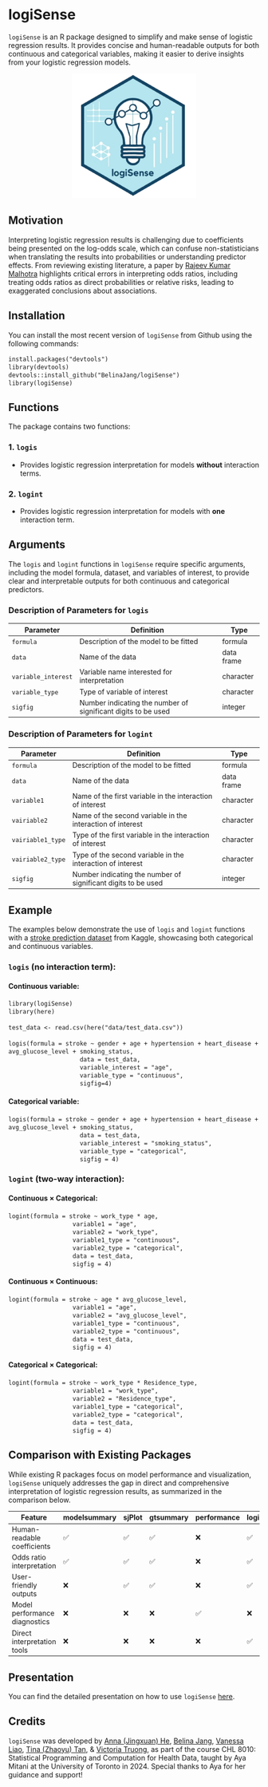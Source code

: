 # logiSense

`logiSense` is an R package designed to simplify and make sense of logistic regression results.  It provides concise and human-readable outputs for both continuous and categorical variables, making it easier to derive insights from your logistic regression models.

<div align="center">
  <img src="https://github.com/BelinaJang/logiSense/blob/main/images/logiSense-logo.png" alt="Logo" width="250">
</div>




## Motivation
Interpreting logistic regression results is challenging due to coefficients being presented on the log-odds scale, which can confuse non-statisticians when translating the results into probabilities or understanding predictor effects. From reviewing existing literature, a paper by [Rajeev Kumar Malhotra](https://doi.org/10.4103/ijcm.IJCM_16_20) highlights critical errors in interpreting odds ratios, including treating odds ratios as direct probabilities or relative risks, leading to exaggerated conclusions about associations.


## Installation
You can install the most recent version of `logiSense` from Github using the following commands:
```
install.packages("devtools")
library(devtools)
devtools::install_github("BelinaJang/logiSense")
library(logiSense)
```

## Functions
The package contains two functions:

### 1. `logis`
   - Provides logistic regression interpretation for models **without** interaction terms.

### 2. `logint`
   - Provides logistic regression interpretation for models with **one** interaction term.



## Arguments
The `logis` and `logint` functions in `logiSense` require specific arguments, including the model formula, dataset, and variables of interest, to provide clear and interpretable outputs for both continuous and categorical predictors.

### Description of Parameters for `logis`

| Parameter          | Definition                               | Type       |
|--------------------|------------------------------------------|------------|
| `formula`          | Description of the model to be fitted    | formula    |
| `data`             | Name of the data                        | data frame |
| `variable_interest`| Variable name interested for interpretation | character |
| `variable_type`    | Type of variable of interest             | character  |
| `sigfig`    | Number indicating the number of significant digits to be used | integer  |

### Description of Parameters for `logint`

| Parameter          | Definition                               | Type       |
|--------------------|------------------------------------------|------------|
| `formula`          | Description of the model to be fitted    | formula    |
| `data`             | Name of the data                        | data frame |
| `variable1`  | Name of the first variable in the interaction of interest | character |
| `vairiable2`   | Name of the second variable in the interaction of interest | character |
| `vairiable1_type`   | Type of the first variable in the interaction of interest | character |
| `vairiable2_type`   | Type of the second variable in the interaction of interest | character |
| `sigfig`    | Number indicating the number of significant digits to be used | integer  |



## Example 
The examples below demonstrate the use of `logis` and `logint` functions with a [stroke prediction dataset](https://www.kaggle.com/datasets/fedesoriano/stroke-prediction-dataset) from Kaggle, showcasing both categorical and continuous variables.


### `logis` (no interaction term):
#### Continuous variable:
```
library(logiSense)
library(here)

test_data <- read.csv(here("data/test_data.csv"))

logis(formula = stroke ~ gender + age + hypertension + heart_disease + avg_glucose_level + smoking_status,
                    data = test_data,
                    variable_interest = "age",
                    variable_type = "continuous",
                    sigfig=4)
```
#### Categorical variable:
```
logis(formula = stroke ~ gender + age + hypertension + heart_disease + avg_glucose_level + smoking_status,
                    data = test_data,
                    variable_interest = "smoking_status",
                    variable_type = "categorical",
                    sigfig = 4)
```

### `logint` (two-way interaction):
#### Continuous &times; Categorical:
```
logint(formula = stroke ~ work_type * age,
                  variable1 = "age",
                  variable2 = "work_type",
                  variable1_type = "continuous",
                  variable2_type = "categorical",
                  data = test_data,
                  sigfig = 4)
```
#### Continuous &times; Continuous:
```
logint(formula = stroke ~ age * avg_glucose_level,
                  variable1 = "age",
                  variable2 = "avg_glucose_level",
                  variable1_type = "continuous",
                  variable2_type = "continuous",
                  data = test_data,
                  sigfig = 4)
```
#### Categorical &times; Categorical:
```
logint(formula = stroke ~ work_type * Residence_type,
                  variable1 = "work_type",
                  variable2 = "Residence_type",
                  variable1_type = "categorical",
                  variable2_type = "categorical",
                  data = test_data,
                  sigfig = 4)
```

## Comparison with Existing Packages
While existing R packages focus on model performance and visualization, `logiSense` uniquely addresses the gap in direct and comprehensive interpretation of logistic regression results, as summarized in the comparison below.

| Feature                        | modelsummary | sjPlot | gtsummary | performance | logiSense |
|--------------------------------|--------------|--------|-----------|-------------|-----------|
| Human-readable coefficients    | ✅            | ✅      | ✅         | ❌           | ✅         |
| Odds ratio interpretation       | ✅            | ✅      | ✅         | ❌           | ✅         |
| User-friendly outputs           | ❌            | ✅      | ✅         | ❌           | ✅         |
| Model performance diagnostics   | ❌            | ❌      | ❌         | ✅           | ❌         |
| Direct interpretation tools     | ❌            | ❌      | ❌         | ❌           | ✅         |



## Presentation
You can find the detailed presentation on how to use `logiSense` [here](https://rpubs.com/victoriatruong/logiSense).

## Credits
`logiSense` was developed by [Anna (Jingxuan) He](https://github.com/jingxuan-anna-he), [Belina Jang](https://github.com/BelinaJang), [Vanessa Liao](https://github.com/vnssyl), [Tina (Zhaoyu) Tan](https://github.com/ZhaoyuTan), & [Victoria Truong](https://github.com/victoriaktruong), as part of the course CHL 8010: Statistical Programming and Computation for Health Data, taught by Aya Mitani at the University of Toronto in 2024. Special thanks to Aya for her guidance and support!
